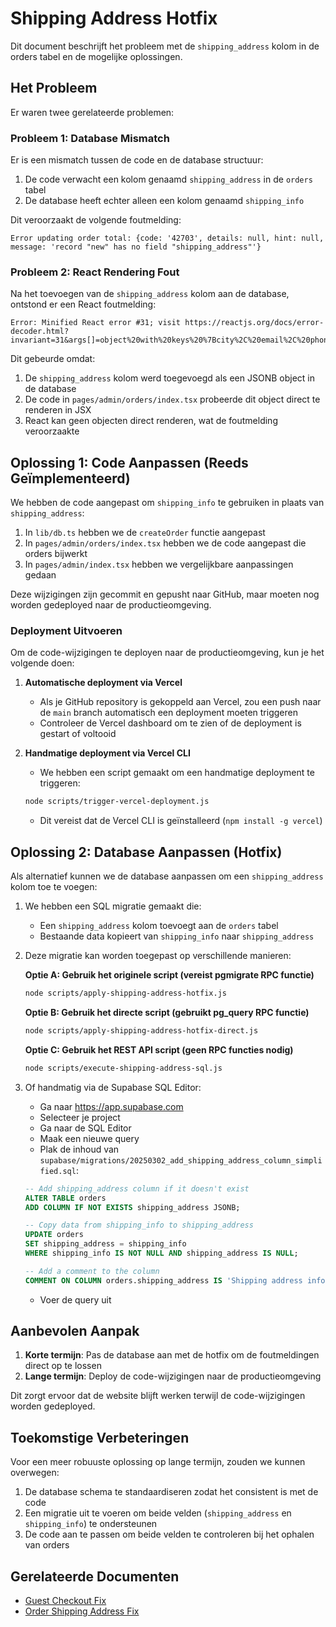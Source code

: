 # Shipping Address Hotfix

Dit document beschrijft het probleem met de `shipping_address` kolom in de orders tabel en de mogelijke oplossingen.

## Het Probleem

Er waren twee gerelateerde problemen:

### Probleem 1: Database Mismatch

Er is een mismatch tussen de code en de database structuur:

1. De code verwacht een kolom genaamd `shipping_address` in de `orders` tabel
2. De database heeft echter alleen een kolom genaamd `shipping_info`

Dit veroorzaakt de volgende foutmelding:
```
Error updating order total: {code: '42703', details: null, hint: null, message: 'record "new" has no field "shipping_address"'}
```

### Probleem 2: React Rendering Fout

Na het toevoegen van de `shipping_address` kolom aan de database, ontstond er een React foutmelding:

```
Error: Minified React error #31; visit https://reactjs.org/docs/error-decoder.html?invariant=31&args[]=object%20with%20keys%20%7Bcity%2C%20email%2C%20phone%2C%20address%2C%20country%2C%20lastName%2C%20firstName%2C%20postalCode%7D
```

Dit gebeurde omdat:
1. De `shipping_address` kolom werd toegevoegd als een JSONB object in de database
2. De code in `pages/admin/orders/index.tsx` probeerde dit object direct te renderen in JSX
3. React kan geen objecten direct renderen, wat de foutmelding veroorzaakte

## Oplossing 1: Code Aanpassen (Reeds Geïmplementeerd)

We hebben de code aangepast om `shipping_info` te gebruiken in plaats van `shipping_address`:

1. In `lib/db.ts` hebben we de `createOrder` functie aangepast
2. In `pages/admin/orders/index.tsx` hebben we de code aangepast die orders bijwerkt
3. In `pages/admin/index.tsx` hebben we vergelijkbare aanpassingen gedaan

Deze wijzigingen zijn gecommit en gepusht naar GitHub, maar moeten nog worden gedeployed naar de productieomgeving.

### Deployment Uitvoeren

Om de code-wijzigingen te deployen naar de productieomgeving, kun je het volgende doen:

1. **Automatische deployment via Vercel**
   - Als je GitHub repository is gekoppeld aan Vercel, zou een push naar de `main` branch automatisch een deployment moeten triggeren
   - Controleer de Vercel dashboard om te zien of de deployment is gestart of voltooid

2. **Handmatige deployment via Vercel CLI**
   - We hebben een script gemaakt om een handmatige deployment te triggeren:
   ```bash
   node scripts/trigger-vercel-deployment.js
   ```
   - Dit vereist dat de Vercel CLI is geïnstalleerd (`npm install -g vercel`)

## Oplossing 2: Database Aanpassen (Hotfix)

Als alternatief kunnen we de database aanpassen om een `shipping_address` kolom toe te voegen:

1. We hebben een SQL migratie gemaakt die:
   - Een `shipping_address` kolom toevoegt aan de `orders` tabel
   - Bestaande data kopieert van `shipping_info` naar `shipping_address`

2. Deze migratie kan worden toegepast op verschillende manieren:

   **Optie A: Gebruik het originele script (vereist pgmigrate RPC functie)**
   ```bash
   node scripts/apply-shipping-address-hotfix.js
   ```

   **Optie B: Gebruik het directe script (gebruikt pg_query RPC functie)**
   ```bash
   node scripts/apply-shipping-address-hotfix-direct.js
   ```

   **Optie C: Gebruik het REST API script (geen RPC functies nodig)**
   ```bash
   node scripts/execute-shipping-address-sql.js
   ```

3. Of handmatig via de Supabase SQL Editor:
   - Ga naar https://app.supabase.com
   - Selecteer je project
   - Ga naar de SQL Editor
   - Maak een nieuwe query
   - Plak de inhoud van `supabase/migrations/20250302_add_shipping_address_column_simplified.sql`:
   ```sql
   -- Add shipping_address column if it doesn't exist
   ALTER TABLE orders
   ADD COLUMN IF NOT EXISTS shipping_address JSONB;

   -- Copy data from shipping_info to shipping_address
   UPDATE orders
   SET shipping_address = shipping_info
   WHERE shipping_info IS NOT NULL AND shipping_address IS NULL;

   -- Add a comment to the column
   COMMENT ON COLUMN orders.shipping_address IS 'Shipping address information as a JSON object. Added as a hotfix to prevent errors with code that expects this column.';
   ```
   - Voer de query uit

## Aanbevolen Aanpak

1. **Korte termijn**: Pas de database aan met de hotfix om de foutmeldingen direct op te lossen
2. **Lange termijn**: Deploy de code-wijzigingen naar de productieomgeving

Dit zorgt ervoor dat de website blijft werken terwijl de code-wijzigingen worden gedeployed.

## Toekomstige Verbeteringen

Voor een meer robuuste oplossing op lange termijn, zouden we kunnen overwegen:

1. De database schema te standaardiseren zodat het consistent is met de code
2. Een migratie uit te voeren om beide velden (`shipping_address` en `shipping_info`) te ondersteunen
3. De code aan te passen om beide velden te controleren bij het ophalen van orders

## Gerelateerde Documenten

- [Guest Checkout Fix](./guest-checkout-fix.md)
- [Order Shipping Address Fix](./order-shipping-address-fix.md)
